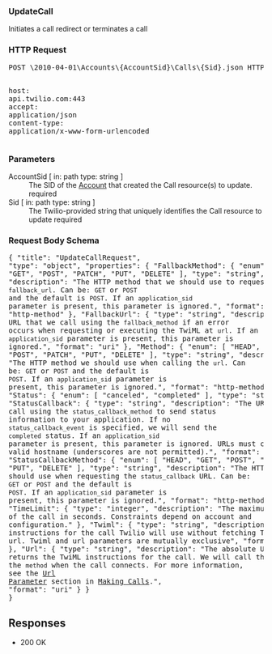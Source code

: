 <!DOCTYPE html><html><head><title></title><link rel="stylesheet" href="../OpenApi.css"/><meta charset="utf-8"/><meta name="viewport" content="width=device-width, initial-scale=1"/></head><body><article><section  class="requestOverview"><h1  class="requestSummary">UpdateCall</h1><p  class="requestDescription">Initiates a call redirect or terminates a call</p></section><section  class="http"><h3>HTTP Request</h3><pre  class="httpExample"><span  class="requestLine">POST</span> <span  class="httpTarget">\2010-04-01\Accounts\{AccountSid}\Calls\{Sid}.json</span> <span  class="httpVersion">HTTP/1.1</span>
<span  class="headerLine">host</span>: <span  class="headerValue">api.twilio.com:443</span>
<span  class="headerLine">accept</span>: <span  class="headerValue">application/json</span>
<span  class="headerLine">content-type</span>: <span  class="headerValue">application/x-www-form-urlencoded</span>
</pre></section><dl  class="parameters"><h3>Parameters</h3><dt  class="parameter"><span  class="parameterName">AccountSid</span> [ in: <span  class="parameterLocation">path</span> type: <span  class="parameterType">string</span> ]</dt><dd  class="parameter"><span  class="parameterDescription">The SID of the [Account](https://www.twilio.com/docs/iam/api/account) that created the Call resource(s) to update.</span> <span  class="parameterRequired">required</span></dd><dt  class="parameter"><span  class="parameterName">Sid</span> [ in: <span  class="parameterLocation">path</span> type: <span  class="parameterType">string</span> ]</dt><dd  class="parameter"><span  class="parameterDescription">The Twilio-provided string that uniquely identifies the Call resource to update</span> <span  class="parameterRequired">required</span></dd></dl><section  class="requestContent"><h3>Request Body Schema</h3><pre  class="schema">{
  "title": "UpdateCallRequest",
  "type": "object",
  "properties": {
    "FallbackMethod": {
      "enum": [
        "HEAD",
        "GET",
        "POST",
        "PATCH",
        "PUT",
        "DELETE"
      ],
      "type": "string",
      "description": "The HTTP method that we should use to request the `fallback_url`. Can be: `GET` or `POST` and the default is `POST`. If an `application_sid` parameter is present, this parameter is ignored.",
      "format": "http-method"
    },
    "FallbackUrl": {
      "type": "string",
      "description": "The URL that we call using the `fallback_method` if an error occurs when requesting or executing the TwiML at `url`. If an `application_sid` parameter is present, this parameter is ignored.",
      "format": "uri"
    },
    "Method": {
      "enum": [
        "HEAD",
        "GET",
        "POST",
        "PATCH",
        "PUT",
        "DELETE"
      ],
      "type": "string",
      "description": "The HTTP method we should use when calling the `url`. Can be: `GET` or `POST` and the default is `POST`. If an `application_sid` parameter is present, this parameter is ignored.",
      "format": "http-method"
    },
    "Status": {
      "enum": [
        "canceled",
        "completed"
      ],
      "type": "string"
    },
    "StatusCallback": {
      "type": "string",
      "description": "The URL we should call using the `status_callback_method` to send status information to your application. If no `status_callback_event` is specified, we will send the `completed` status. If an `application_sid` parameter is present, this parameter is ignored. URLs must contain a valid hostname (underscores are not permitted).",
      "format": "uri"
    },
    "StatusCallbackMethod": {
      "enum": [
        "HEAD",
        "GET",
        "POST",
        "PATCH",
        "PUT",
        "DELETE"
      ],
      "type": "string",
      "description": "The HTTP method we should use when requesting the `status_callback` URL. Can be: `GET` or `POST` and the default is `POST`. If an `application_sid` parameter is present, this parameter is ignored.",
      "format": "http-method"
    },
    "TimeLimit": {
      "type": "integer",
      "description": "The maximum duration of the call in seconds. Constraints depend on account and configuration."
    },
    "Twiml": {
      "type": "string",
      "description": "TwiML instructions for the call Twilio will use without fetching Twiml from url. Twiml and url parameters are mutually exclusive",
      "format": "twiml"
    },
    "Url": {
      "type": "string",
      "description": "The absolute URL that returns the TwiML instructions for the call. We will call this URL using the `method` when the call connects. For more information, see the [Url Parameter](https://www.twilio.com/docs/voice/make-calls#specify-a-url-parameter) section in [Making Calls](https://www.twilio.com/docs/voice/make-calls).",
      "format": "uri"
    }
  }
}</pre></section><section  class="responses"><h2>Responses</h2><ul  class="responses"><li  class="response"><span  class="statusLine">200</span> <span  class="statusDescription">OK</span></li></ul></section></article></body></html>